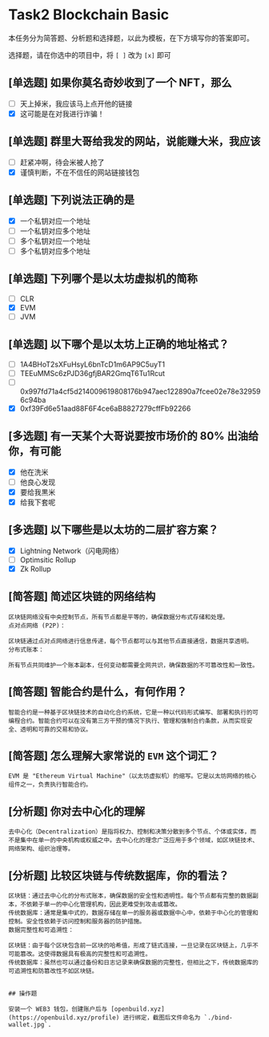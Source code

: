 # Task2 Blockchain Basic

本任务分为简答题、分析题和选择题，以此为模板，在下方填写你的答案即可。

选择题，请在你选中的项目中，将 `[ ]` 改为 `[x]` 即可

## [单选题] 如果你莫名奇妙收到了一个 NFT，那么

- [ ] 天上掉米，我应该马上点开他的链接
- [x] 这可能是在对我进行诈骗！

## [单选题] 群里大哥给我发的网站，说能赚大米，我应该

- [ ] 赶紧冲啊，待会米被人抢了
- [x] 谨慎判断，不在不信任的网站链接钱包

## [单选题] 下列说法正确的是

- [x] 一个私钥对应一个地址
- [ ] 一个私钥对应多个地址
- [ ] 多个私钥对应一个地址
- [ ] 多个私钥对应多个地址

## [单选题] 下列哪个是以太坊虚拟机的简称

- [ ] CLR
- [x] EVM
- [ ] JVM

## [单选题] 以下哪个是以太坊上正确的地址格式？

- [ ] 1A4BHoT2sXFuHsyL6bnTcD1m6AP9C5uyT1
- [ ] TEEuMMSc6zPJD36gfjBAR2GmqT6Tu1Rcut
- [ ] 0x997fd71a4cf5d214009619808176b947aec122890a7fcee02e78e329596c94ba
- [x] 0xf39Fd6e51aad88F6F4ce6aB8827279cffFb92266

## [多选题] 有一天某个大哥说要按市场价的 80% 出油给你，有可能

- [x] 他在洗米
- [ ] 他良心发现
- [x] 要给我黒米
- [x] 给我下套呢

## [多选题] 以下哪些是以太坊的二层扩容方案？

- [x] Lightning Network（闪电网络）
- [ ] Optimsitic Rollup
- [x] Zk Rollup

## [简答题] 简述区块链的网络结构

```
区块链网络没有中央控制节点，所有节点都是平等的，确保数据分布式存储和处理。
点对点网络 (P2P)：

区块链通过点对点网络进行信息传递，每个节点都可以与其他节点直接通信，数据共享透明。
分布式账本：

所有节点共同维护一个账本副本，任何变动都需要全网共识，确保数据的不可篡改性和一致性。
```

## [简答题] 智能合约是什么，有何作用？

```
智能合约是一种基于区块链技术的自动化合约系统，它是一种以代码形式编写、部署和执行的可编程合约。智能合约可以在没有第三方干预的情况下执行、管理和强制合约条款，从而实现安全、透明和可靠的交易和协议。
```

## [简答题] 怎么理解大家常说的 `EVM` 这个词汇？

```
EVM 是 "Ethereum Virtual Machine"（以太坊虚拟机）的缩写。它是以太坊网络的核心组件之一，负责执行智能合约。
```

## [分析题] 你对去中心化的理解

```
去中心化（Decentralization）是指将权力、控制和决策分散到多个节点、个体或实体，而不是集中在单一的中央机构或权威之中。去中心化的理念广泛应用于多个领域，如区块链技术、网络架构、组织治理等。
```

## [分析题] 比较区块链与传统数据库，你的看法？

```
区块链：通过去中心化的分布式账本，确保数据的安全性和透明性。每个节点都有完整的数据副本，不依赖于单一的中心化管理机构，因此更难受到攻击或篡改。
传统数据库：通常是集中式的，数据存储在单一的服务器或数据中心中，依赖于中心化的管理和控制。安全性依赖于访问控制和服务器的防护措施。
数据完整性和可追溯性：

区块链：由于每个区块包含前一区块的哈希值，形成了链式连接，一旦记录在区块链上，几乎不可能篡改。这使得数据具有极高的完整性和可追溯性。
传统数据库：虽然也可以通过备份和日志记录来确保数据的完整性，但相比之下，传统数据库的可追溯性和防篡改性不如区块链。


## 操作题

安装一个 WEB3 钱包，创建账户后与 [openbuild.xyz](https://openbuild.xyz/profile) 进行绑定，截图后文件命名为 `./bind-wallet.jpg`.
